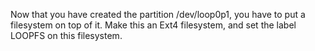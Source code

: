 Now that you have created the partition /dev/loop0p1, you have to put a filesystem on top of it. Make this an Ext4 filesystem, and set the label LOOPFS on this filesystem. 
